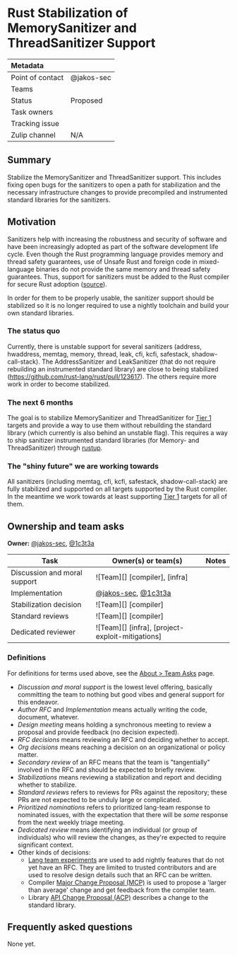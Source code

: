 # Rust Stabilization of MemorySanitizer and ThreadSanitizer Support

| Metadata         |                                                                                  |
| :--------------- | :------------------------------------------------------------------------------- |
| Point of contact | @jakos-sec                                                                       |
| Teams            | <!-- TEAMS WITH ASKS -->                                                         |
| Status           | Proposed                                                                         |
| Task owners      | <!-- TASK OWNERS -->                                                             |
| Tracking issue   |                                                                                  |
| Zulip channel    | N/A                                                                              |

## Summary

Stabilize the MemorySanitizer and ThreadSanitizer support. This includes fixing open bugs for the sanitizers to open a path for stabilization and the necessary infrastructure changes to provide precompiled and instrumented standard libraries for the sanitizers.

## Motivation

Sanitizers help with increasing the robustness and security of software and have been increasingly adopted as part of the software development life cycle. Even though the Rust programming language provides memory and thread safety guarantees, use of Unsafe Rust and foreign code in mixed-language binaries do not provide the same memory and thread safety guarantees. Thus, support for sanitizers must be added to the Rust compiler for secure Rust adoption ([source](https://hackmd.io/@rcvalle/S1Ou9K6H6#Organize-and-stabilize-support-for-sanitizers)).

In order for them to be properly usable, the sanitizer support should be stabilized so it is no longer required to use a nightly toolchain and build your own standard libraries.

### The status quo

Currently, there is unstable support for several sanitizers (address, hwaddress, memtag, memory, thread, leak, cfi, kcfi, safestack, shadow-call-stack). The AddressSanitizer and LeakSanitizer (that do not require rebuilding an instrumented standard library) are close to being stabilized (https://github.com/rust-lang/rust/pull/123617). The others require more work in order to become stabilized.

### The next 6 months

The goal is to stabilize MemorySanitizer and ThreadSanitizer for [Tier 1](https://doc.rust-lang.org/nightly/rustc/platform-support.html#tier-1-with-host-tools) targets and provide a way to use them without rebuilding the standard library (which currently is also behind an unstable flag). This requires a way to ship sanitizer instrumented standard libraries (for Memory- and ThreadSanitizer) through [rustup](https://rustup.rs/).

### The "shiny future" we are working towards

All sanitizers (including memtag, cfi, kcfi, safestack, shadow-call-stack) are fully stabilized and supported on all targets supported by the Rust compiler.
In the meantime we work towards at least supporting [Tier 1](https://doc.rust-lang.org/nightly/rustc/platform-support.html#tier-1-with-host-tools) targets for all of them.

## Ownership and team asks

**Owner:** [@jakos-sec](https://github.com/jakos-sec), [@1c3t3a](https://github.com/1c3t3a)

| Task                         | Owner(s) or team(s)                                                              | Notes         |
| ---------------------------- | -------------------------------------------------------------------------------- | ------------- |
| Discussion and moral support | ![Team][] [compiler], [infra]                                                    |               |
| Implementation               | [@jakos-sec](https://github.com/jakos-sec), [@1c3t3a](https://github.com/1c3t3a) |               |
| Stabilization decision       | ![Team][] [compiler]                                                             |               |
| Standard reviews             | ![Team][] [compiler]                                                             |               |
| Dedicated reviewer           | ![Team][] [infra], [project-exploit-mitigations]                                 |               |

### Definitions

For definitions for terms used above, see the [About > Team Asks](https://rust-lang.github.io/rust-project-goals/about/team_asks.html) page.

* *Discussion and moral support* is the lowest level offering, basically committing the team to nothing but good vibes and general support for this endeavor.
* *Author RFC* and *Implementation* means actually writing the code, document, whatever.
* *Design meeting* means holding a synchronous meeting to review a proposal and provide feedback (no decision expected).
* *RFC decisions* means reviewing an RFC and deciding whether to accept.
* *Org decisions* means reaching a decision on an organizational or policy matter.
* *Secondary review* of an RFC means that the team is "tangentially" involved in the RFC and should be expected to briefly review.
* *Stabilizations* means reviewing a stabilization and report and deciding whether to stabilize.
* *Standard reviews* refers to reviews for PRs against the repository; these PRs are not expected to be unduly large or complicated.
* *Prioritized nominations* refers to prioritized lang-team response to nominated issues, with the expectation that there will be *some* response from the next weekly triage meeting.
* *Dedicated review* means identifying an individual (or group of individuals) who will review the changes, as they're expected to require significant context.
* Other kinds of decisions:
    * [Lang team experiments](https://lang-team.rust-lang.org/how_to/experiment.html) are used to add nightly features that do not yet have an RFC. They are limited to trusted contributors and are used to resolve design details such that an RFC can be written.
    * Compiler [Major Change Proposal (MCP)](https://forge.rust-lang.org/compiler/mcp.html) is used to propose a 'larger than average' change and get feedback from the compiler team.
    * Library [API Change Proposal (ACP)](https://std-dev-guide.rust-lang.org/development/feature-lifecycle.html) describes a change to the standard library.

## Frequently asked questions

None yet.
